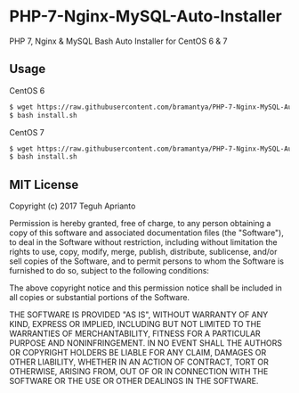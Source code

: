# PHP-7-Nginx-MySQL-Auto-Installer
PHP 7, Nginx &amp; MySQL Bash Auto Installer for CentOS 6 & 7

## Usage ##

CentOS 6
```bash
$ wget https://raw.githubusercontent.com/bramantya/PHP-7-Nginx-MySQL-Auto-Installer/master/for-centos6.sh -O install.sh
$ bash install.sh
```
CentOS 7
```bash
$ wget https://raw.githubusercontent.com/bramantya/PHP-7-Nginx-MySQL-Auto-Installer/master/for-centos7.sh -O install.sh
$ bash install.sh
```

## MIT License ##

Copyright (c) 2017 Teguh Aprianto

Permission is hereby granted, free of charge, to any person obtaining a copy
of this software and associated documentation files (the "Software"), to deal
in the Software without restriction, including without limitation the rights
to use, copy, modify, merge, publish, distribute, sublicense, and/or sell
copies of the Software, and to permit persons to whom the Software is
furnished to do so, subject to the following conditions:

The above copyright notice and this permission notice shall be included in all
copies or substantial portions of the Software.

THE SOFTWARE IS PROVIDED "AS IS", WITHOUT WARRANTY OF ANY KIND, EXPRESS OR
IMPLIED, INCLUDING BUT NOT LIMITED TO THE WARRANTIES OF MERCHANTABILITY,
FITNESS FOR A PARTICULAR PURPOSE AND NONINFRINGEMENT. IN NO EVENT SHALL THE
AUTHORS OR COPYRIGHT HOLDERS BE LIABLE FOR ANY CLAIM, DAMAGES OR OTHER
LIABILITY, WHETHER IN AN ACTION OF CONTRACT, TORT OR OTHERWISE, ARISING FROM,
OUT OF OR IN CONNECTION WITH THE SOFTWARE OR THE USE OR OTHER DEALINGS IN THE
SOFTWARE.
